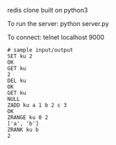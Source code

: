 redis clone built on python3

To run the server:
    python server.py
  
To connect:
    telnet localhost 9000

    # sample input/output
    SET ku 2
    OK
    GET ku
    2
    DEL ku
    OK
    GET ku
    NULL
    ZADD ku a 1 b 2 c 3
    OK
    ZRANGE ku 0 2 
    ['a', 'b']
    ZRANK ku b
    2  
  
  

